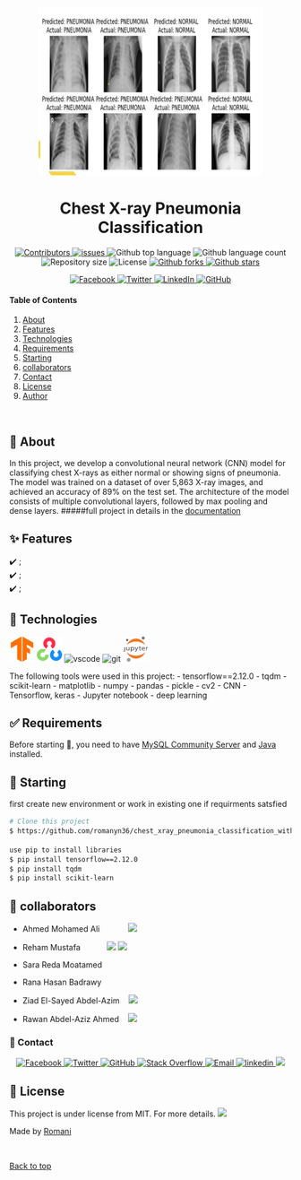 


<p align="center" id="top"> 
<img src="/images/test.jpg" alt="x-ray" width="400" height="300" />

</p>

<h1 align="center">Chest X-ray Pneumonia Classification</h1>

<p align="center">

<!-- contributors -->
<a href="https://github.com/romanyn36/chest_xray_pneumonia_classification_with_cnn/graphs/contributors">

  <img src="https://img.shields.io/github/contributors/romanyn36/chest_xray_pneumonia_classification_with_cnn.svg?style=flat" alt="Contributors" />
  
</a>


<!-- issues -->
<a href="https://github.com/romanyn36/chest_xray_pneumonia_classification_with_cnn/issues">
  <img src="https://img.shields.io/github/issues/romanyn36/chest_xray_pneumonia_classification_with_cnn.svg?style=flat" alt="issues" />
</a>
  
<img alt="Github top language" src="https://img.shields.io/github/languages/top/romanyn36/chest_xray_pneumonia_classification_with_cnn?color=yellow">


  <img alt="Github language count" src="https://img.shields.io/github/languages/count/romanyn36/chest_xray_pneumonia_classification_with_cnn?color=blue">
  

  <img alt="Repository size" src="https://img.shields.io/github/repo-size/romanyn36/chest_xray_pneumonia_classification_with_cnn?color=56BEB8">

  <img alt="License" src="https://img.shields.io/github/license/romanyn36/chest_xray_pneumonia_classification_with_cnn?color=red">


<!-- forks -->
<a href="https://github.com/romanyn36/chest_xray_pneumonia_classification_with_cnn/network/members">

  <img alt="Github forks" src="https://img.shields.io/github/forks/romanyn36/chest_xray_pneumonia_classification_with_cnn.svg?color=cyan" alt="forks"/>
</a>


  

<!-- stars -->
  <a href="https://github.com/romanyn36/chest_xray_pneumonia_classification_with_cnn/stargazers">
  
  <img alt="Github stars" src="https://img.shields.io/github/stars/romanyn36/chest_xray_pneumonia_classification_with_cnn?color=56BEB8"  alt="stars" />

</a>










</p>
<p align="center">
 <a href="https://www.facebook.com/romanyn3/" target="_blank">
  <img src="https://img.shields.io/badge/-Romani-1877F2?style=flat&logo=facebook&logoColor=white" alt="Facebook" />
</a>

<a href="https://twitter.com/romanyn36" target="_blank">
  <img src="https://img.shields.io/badge/-@romanyn36-1DA1F2?style=flat&logo=twitter&logoColor=white" alt="Twitter" />
</a>




<a href="https://www.linkedin.com/in/romanyn36" target="_blank">
  <img src="https://img.shields.io/badge/-@romanyn36-0077B5?style=flat&logo=linkedin&logoColor=white" alt="LinkedIn" />
</a>

<a href="https://github.com/romanyn36" target="_blank">
  <img src="https://img.shields.io/badge/-@romanyn36-181717?style=flat&logo=github&logoColor=white" alt="GitHub" />
</a>

</p>



<!-- TABLE OF CONTENTS -->
#### Table of Contents
  <ol>
    <li><a href="#dart-about">About</a></li>
    <li><a href="#sparkles-features">Features</a></li>
    <li><a href="#rocket-technologies">Technologies</a></li>
    <li><a href="#white_check_mark-requirements">Requirements</a></li>
    <li><a href="#checkered_flag-starting">Starting</a></li>
    <li><a href="#busts_in_silhouette-collaborators">collaborators</a></li>
    <li><a href="#email-contact">Contact</a></li>
    <li><a href="#memo-license">License</a></li>
    <li><a href="https://github.com/romanyn36" target="_blank">Author</a></li>
  </ol>


<br>

## :dart: About ##

In this project, we develop a convolutional neural
network (CNN) model for classifying chest X-rays as
either normal or showing signs of pneumonia. The model
was trained on a dataset of over 5,863 X-ray images,
and achieved an accuracy of 89% on the test set. The
architecture of the model consists of multiple
convolutional layers, followed by max pooling and dense
layers.
#####full project in details in the [documentation](Chest%20X-Ray%20Image.pdf)

## :sparkles: Features ##

:heavy_check_mark: ;\
:heavy_check_mark:  ;\
:heavy_check_mark:  ;



## :rocket: Technologies ##

[](https://raw.githubusercontent.com/devicons/devicon/master/icons/python/python-original-wordmark.svg)


<img src="https://raw.githubusercontent.com/devicons/devicon/master/icons/tensorflow/tensorflow-original.svg" alt="TensorFlow" width="45" height="45" />

<img src="https://raw.githubusercontent.com/devicons/devicon/master/icons/opencv/opencv-original.svg" alt="OpenCV" width="45" height="45" />

<img src="https://cdn.jsdelivr.net/gh/devicons/devicon/icons/vscode/vscode-original.svg" alt="vscode" width="45" height="45"/>

<img src="https://cdn.jsdelivr.net/gh/devicons/devicon/icons/git/git-original.svg" alt="git" width="45" height="45"/>

<img src="https://raw.githubusercontent.com/devicons/devicon/master/icons/jupyter/jupyter-original-wordmark.svg" alt="Jupyter" width="45" height="45" />
 
</p>
The following tools were used in this project:
- tensorflow==2.12.0
- tqdm 
- scikit-learn
- matplotlib 
- numpy
- pandas 
- pickle 
- cv2
- CNN 
- Tensorflow, keras
- Jupyter notebook
- deep learning

## :white_check_mark: Requirements ##

Before starting :checkered_flag:, you need to have [MySQL Community Server](https://dev.mysql.com/downloads/mysql/) and [Java](https://www.oracle.com/java/technologies/downloads/) installed.

## :checkered_flag: Starting ##
first create new environment or work in existing one if requirments satsfied 
```bash
# Clone this project
$ https://github.com/romanyn36/chest_xray_pneumonia_classification_with_cnn.git

use pip to install libraries 
$ pip install tensorflow==2.12.0
$ pip install tqdm
$ pip install scikit-learn          

```
## :busts_in_silhouette: collaborators ##
- Ahmed Mohamed Ali &nbsp;&nbsp;&nbsp;&nbsp;&nbsp;&nbsp;&nbsp;&nbsp;&nbsp;&nbsp;&nbsp;&nbsp;[![](https://img.shields.io/badge/-@AhmedAboElkassem-181717?style=flat&logo=github&logoColor=white)](https://github.com/AhmedAboElkassem) <!-- [![](https://img.shields.io/badge/-Ahmed_Apo_Elkasem-1877F2?style=flat&logo=facebook&logoColor=white)](https://www.facebook.com/ahmed.apoelkasem.1?comment_id=Y29tbWVudDoyNTkwMjkzMTY4MDgyMTJfMjM3MjQyMzA5MjkyMDU0MA%3D%3D) -->

- Reham Mustafa&nbsp;&nbsp;&nbsp;&nbsp;&nbsp;&nbsp;&nbsp;&nbsp;&nbsp;&nbsp;&nbsp;&nbsp;[![](https://img.shields.io/badge/-Reham_Mustafa-181717?style=flat&logo=github&logoColor=white)](https://github.com/Reham-Mustafa) [![](https://img.shields.io/badge/-Reham_Mustafa-0077B5?style=flat&logo=linkedin&logoColor=white)](https://www.linkedin.com/in/reham-mustafa-9a321b263/)

- Sara Reda Moatamed 

- Rana Hasan Badrawy

- Ziad El-Sayed Abdel-Azim&nbsp;&nbsp;&nbsp;&nbsp;[![](https://img.shields.io/badge/-ZeyadEl_Saed-181717?style=flat&logo=github&logoColor=white)](https://github.com/ZeyadEl-Saed)

 - Rawan Abdel-Aziz Ahmed&nbsp;&nbsp;&nbsp;&nbsp;[![](https://img.shields.io/badge/-@rawanazizsaad-181717?style=flat&logo=github&logoColor=white)](https://github.com/rawanazizsaad)

### :email: Contact ##

<p align="center">
 <a href="https://www.facebook.com/romanyn3/" target="_blank">
  <img src="https://img.shields.io/badge/-Romani-1877F2?style=flat&logo=facebook&logoColor=white" alt="Facebook" />
</a>

<a href="https://twitter.com/romanyn36" target="_blank">
  <img src="https://img.shields.io/badge/-@romanyn36-1DA1F2?style=flat&logo=twitter&logoColor=white" alt="Twitter" />
</a>



<!-- <a href="https://www.linkedin.com/in/romanyn36" target="_blank">
  <img src="https://img.shields.io/badge/-@romanyn36-0077B5?style=flat&logo=linkedin&logoColor=white" alt="LinkedIn" />
</a> -->

<a href="https://github.com/romanyn36" target="_blank">
  <img src="https://img.shields.io/badge/-@romanyn36-181717?style=flat&logo=github&logoColor=white" alt="GitHub" />
</a>


<a href="https://stackoverflow.com/users/17348975/romani" target="_blank">
  <img src="https://img.shields.io/badge/-Stack%20Overflow-FE7A16?style=flat&logo=stackoverflow&logoColor=white" alt="Stack Overflow" />
</a>

<a href="mailto:romanyyy36dr99@gmail.com" target="_blank">
  <img src="https://img.shields.io/badge/-Email-D14836?style=flat&logo=mail.ru&logoColor=white" alt="Email" />
</a>

<a href="https://www.linkedin.com/in/romanyn36/" target="_blank">
    <img src="https://img.shields.io/badge/Connect-Romani-blue.svg?style=flat&logo=linkedin" alt="linkedin"/>
</a>




<a href="https://www.kaggle.com/romanyn36" target="_blank" style="display: inline-block;">
    <img src="https://img.shields.io/badge/Kaggle-Romani-blue.svg?style=flat-square&logo=kaggle" />
</a>
<!-- <a href="https://www.buymeacoffee.com/romanyn36" target="_blank" style="display: inline-block;">
    <img src="https://img.shields.io/badge/Donate-Buy%20Me%20A%20Coffee-orange.svg?style=flat-square&logo=buymeacoffee" align="center"/>
  </a> -->
  

</p>


## :memo: License ##

This project is under license from MIT. For more details. [![](https://img.shields.io/github/license/sourcerer-io/hall-of-fame.svg?colorB=ff0000)](https://github.com/romanyn36/romanyn36/blob/main/License.md)


Made by <a href="https://github.com/romanyn36" target="_blank">Romani</a>

&#xa0;

<a href="#top">Back to top</a>


